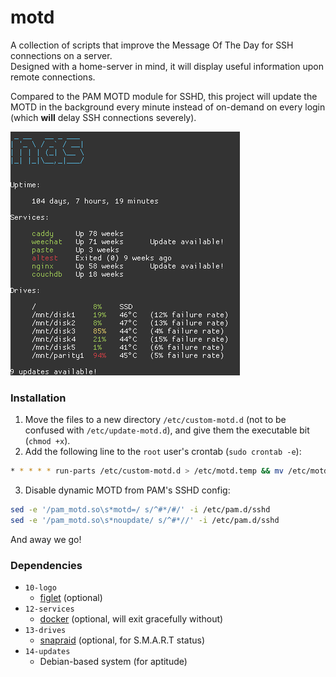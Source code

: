 # motd

A collection of scripts that improve the Message Of The Day for SSH connections on a server.  
Designed with a home-server in mind, it will display useful information upon remote connections.

Compared to the PAM MOTD module for SSHD, this project will update the MOTD in the background every minute instead of on-demand on every login (which **will** delay SSH connections severely).

![](example.png?raw=true)

### Installation

1. Move the files to a new directory `/etc/custom-motd.d` (not to be confused with `/etc/update-motd.d`), and give them the executable bit (`chmod +x`).
2. Add the following line to the `root` user's crontab (`sudo crontab -e`):
```bash
* * * * * run-parts /etc/custom-motd.d > /etc/motd.temp && mv /etc/motd.temp /etc/motd
```

3. Disable dynamic MOTD from PAM's SSHD config:
```bash
sed -e '/pam_motd.so\s*motd=/ s/^#*/#/' -i /etc/pam.d/sshd
sed -e '/pam_motd.so\s*noupdate/ s/^#*//' -i /etc/pam.d/sshd
```

And away we go!

### Dependencies

- `10-logo`
	- [figlet](http://www.figlet.org/) (optional)
- `12-services`
	- [docker](https://docs.docker.com/install/) (optional, will exit gracefully without)
- `13-drives`
	- [snapraid](https://www.snapraid.it/) (optional, for S.M.A.R.T status)
- `14-updates`
	- Debian-based system (for aptitude)
